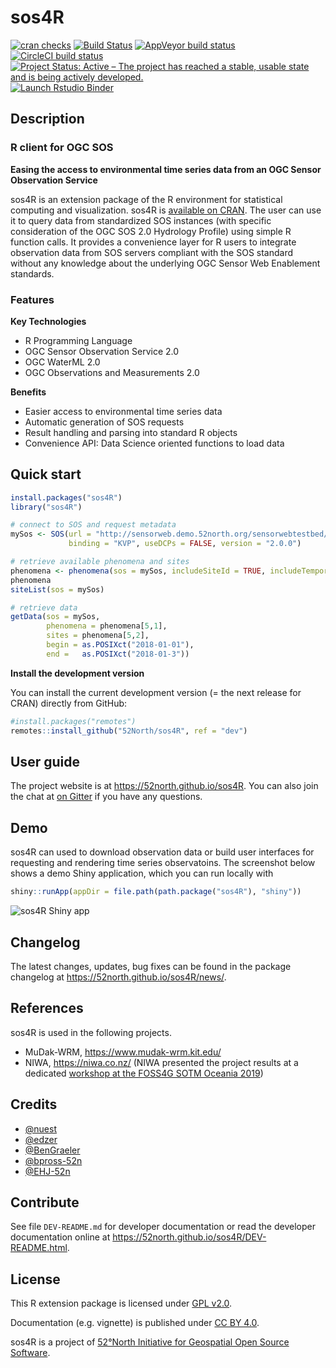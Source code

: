 
<!-- README.md is generated from README.Rmd. Please edit that file!
     Also see the README guidelines at https://wiki.52north.org/Documentation/GitHubProjectDocumentation -->

# sos4R

<!-- badges: start -->

[![cran
checks](https://cranchecks.info/badges/summary/sos4R)](https://cran.r-project.org/web/checks/check_results_sos4R.html)
[![Build
Status](https://travis-ci.org/52North/sos4R.png)](https://travis-ci.org/52North/sos4R)
[![AppVeyor build
status](https://ci.appveyor.com/api/projects/status/github/52North/sos4R?branch=master&svg=true)](https://ci.appveyor.com/project/52North/sos4R)
[![CircleCI build
status](https://circleci.com/gh/52North/sos4R.svg?style=svg)](https://circleci.com/gh/52North/sos4R)
[![Project Status: Active – The project has reached a stable, usable
state and is being actively
developed.](https://www.repostatus.org/badges/latest/active.svg)](https://www.repostatus.org/#active)
[![Launch Rstudio
Binder](http://mybinder.org/badge_logo.svg)](https://mybinder.org/v2/gh/52North/sos4R/master?urlpath=rstudio)
<!-- badges: end -->

## Description

### R client for OGC SOS

**Easing the access to environmental time series data from an OGC Sensor
Observation Service**

sos4R is an extension package of the R environment for statistical
computing and visualization. sos4R is [available on
CRAN](https://CRAN.R-project.org/package=sos4R). The user can use it to
query data from standardized SOS instances (with specific consideration
of the OGC SOS 2.0 Hydrology Profile) using simple R function calls. It
provides a convenience layer for R users to integrate observation data
from SOS servers compliant with the SOS standard without any knowledge
about the underlying OGC Sensor Web Enablement standards.

### Features

**Key Technologies**

  - R Programming Language
  - OGC Sensor Observation Service 2.0
  - OGC WaterML 2.0
  - OGC Observations and Measurements 2.0

**Benefits**

  - Easier access to environmental time series data
  - Automatic generation of SOS requests
  - Result handling and parsing into standard R objects
  - Convenience API: Data Science oriented functions to load data

## Quick start

``` r
install.packages("sos4R")
library("sos4R")

# connect to SOS and request metadata
mySos <- SOS(url = "http://sensorweb.demo.52north.org/sensorwebtestbed/sos",
             binding = "KVP", useDCPs = FALSE, version = "2.0.0")

# retrieve available phenomena and sites
phenomena <- phenomena(sos = mySos, includeSiteId = TRUE, includeTemporalBBox = TRUE)
phenomena
siteList(sos = mySos)

# retrieve data
getData(sos = mySos,
        phenomena = phenomena[5,1],
        sites = phenomena[5,2],
        begin = as.POSIXct("2018-01-01"),
        end =   as.POSIXct("2018-01-3"))
```

**Install the development version**

You can install the current development version (= the next release for
CRAN) directly from GitHub:

``` r
#install.packages("remotes")
remotes::install_github("52North/sos4R", ref = "dev")
```

## User guide

The project website is at <https://52north.github.io/sos4R>. You can
also join the chat at [on Gitter](https://gitter.im/52North/sos4R) if
you have any questions.

## Demo

sos4R can used to download observation data or build user interfaces for
requesting and rendering time series observatoins. The screenshot below
shows a demo Shiny application, which you can run locally with

``` r
shiny::runApp(appDir = file.path(path.package("sos4R"), "shiny"))
```

![sos4R Shiny
app](https://blog.52north.org/wp-content/uploads/sites/2/2020/04/sos4r-vignette-10-egu-2020_shiny-app.jpg)

## Changelog

The latest changes, updates, bug fixes can be found in the package
changelog at <https://52north.github.io/sos4R/news/>.

## References

sos4R is used in the following projects.

  - MuDak-WRM, <https://www.mudak-wrm.kit.edu/>
  - NIWA, <https://niwa.co.nz/> (NIWA presented the project results at a
    dedicated [workshop at the FOSS4G SOTM
    Oceania 2019](https://2019.foss4g-oceania.org/schedule/2019-11-12?sessionId=NNWXKL))

## Credits

  - [@nuest](https://github.com/nuest)
  - [@edzer](https://github.com/edzer)
  - [@BenGraeler](https://github.com/BenGraeler)
  - [@bpross-52n](https://github.com/bpross-52n)
  - [@EHJ-52n](https://github.com/EHJ-52n)

## Contribute

See file `DEV-README.md` for developer documentation or read the
developer documentation online at
<https://52north.github.io/sos4R/DEV-README.html>.

## License

This R extension package is licensed under [GPL
v2.0](https://tldrlegal.com/license/gnu-general-public-license-v2).

Documentation (e.g. vignette) is published under [CC
BY 4.0](http://creativecommons.org/licenses/by/4.0/).

sos4R is a project of [52°North Initiative for Geospatial Open Source
Software](https://52north.org).
